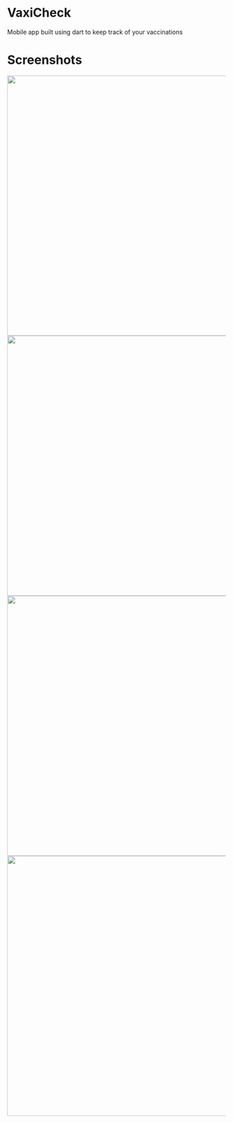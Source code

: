 # VaxiCheck
Mobile app built using dart to keep track of your vaccinations

# Screenshots
<img src="https://user-images.githubusercontent.com/80910691/136198327-17096195-5aa7-4668-bb07-cc316e270289.png" height="600"></a>
<img src="https://user-images.githubusercontent.com/80910691/136198503-4127d3c5-ced2-47a6-9448-2ffb0a9837de.png" height="600"></a>
<img src="https://user-images.githubusercontent.com/80910691/136198133-173bc88d-8a8b-4fa9-97bd-6513865dac32.png" height="600"></a>
<img src="https://user-images.githubusercontent.com/80910691/141350868-eff3d541-c75c-4141-a830-ac9f0fab6463.png" height="600"></a>

